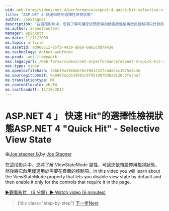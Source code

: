 ```yaml
---
uid: web-forms/videos/net-4/performance/aspnet-4-quick-hit-selective-view-state
title: "ASP.NET 4 快速叫用的選擇性檢視狀態"
author: JoeStagner
description: "在這段影片中，您將了解可讓您依預設停用檢視狀態後再啟用控制項只針對該 requi ViewStateMode 屬性..."
ms.author: aspnetcontent
manager: wpickett
ms.date: 11/11/2009
ms.topic: article
ms.assetid: ad960512-65f3-4439-ab68-0862cdd7943e
ms.technology: dotnet-webforms
ms.prod: .net-framework
msc.legacyurl: /web-forms/videos/net-4/performance/aspnet-4-quick-hit-selective-view-state
msc.type: video
ms.openlocfilehash: 36bb39a1988eb76c59d1232fcbda54c1675e4c3e
ms.sourcegitcommit: 9a9483aceb34591c97451997036a9120c3fe2baf
ms.translationtype: MT
ms.contentlocale: zh-TW
ms.lasthandoff: 11/10/2017
---
```

<a name="aspnet-4-quick-hit---selective-view-state"></a><span data-ttu-id="1b37b-103">ASP.NET 4 」 快速 Hit"的選擇性檢視狀態</span><span class="sxs-lookup"><span data-stu-id="1b37b-103">ASP.NET 4 "Quick Hit" - Selective View State</span></span>
====================
<span data-ttu-id="1b37b-104">由[Joe stagner 以](https://github.com/JoeStagner)</span><span class="sxs-lookup"><span data-stu-id="1b37b-104">by [Joe Stagner](https://github.com/JoeStagner)</span></span>

<span data-ttu-id="1b37b-105">在這段影片中，您將了解 ViewStateMode 屬性，可讓您依預設停用檢視狀態，然後將它啟用僅適用於需要在頁面的控制項。</span><span class="sxs-lookup"><span data-stu-id="1b37b-105">In this video you will learn about the ViewStateMode property that lets you disable view state by default and then enable it only for the controls that require it in the page.</span></span>

[<span data-ttu-id="1b37b-106">&#9654;觀看影片 （6 分鐘）</span><span class="sxs-lookup"><span data-stu-id="1b37b-106">&#9654; Watch video (6 minutes)</span></span>](https://channel9.msdn.com/Blogs/ASP-NET-Site-Videos/aspnet-4-quick-hit-selective-view-state)

>[!div class="step-by-step"]
[<span data-ttu-id="1b37b-107">下一步</span><span class="sxs-lookup"><span data-stu-id="1b37b-107">Next</span></span>](aspnet-4-quick-hit-easy-state-compression.md)
